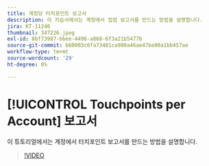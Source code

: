 ```yaml
---
title: 계정당 터치포인트 보고서
description: 이 자습서에서는 계정에서 접점 보고서를 만드는 방법을 설명합니다.
jira: KT-11240
thumbnail: 347226.jpeg
exl-id: 8bf73987-bbee-4496-a868-6f3a21b5477b
source-git-commit: b60003c6fa73401ca980a46ae47be00a1bb457ae
workflow-type: tm+mt
source-wordcount: '29'
ht-degree: 0%

---
```


# [!UICONTROL Touchpoints per Account] 보고서

이 튜토리얼에서는 계정에서 터치포인트 보고서를 만드는 방법을 설명합니다.

>[!VIDEO](https://video.tv.adobe.com/v/347226/?quality=12&learn=on)
